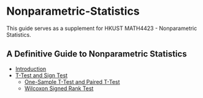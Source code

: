 # Nonparametric-Statistics

This guide serves as a supplement for HKUST MATH4423 - Nonparametric Statistics.

## A Definitive Guide to Nonparametric Statistics

- [Introduction](Introduction)
- [T-Test and Sign Test](<T-Test and Sign Test>)
    * [One-Sample T-Test and Paired T-Test](<T-Test and Sign Test/One-Sample T-Test and Paired T-Test>)
    * [Wilcoxon Signed Rank Test](<T-Test and Sign Test/Wilcoxon Signed Rank Test>)
